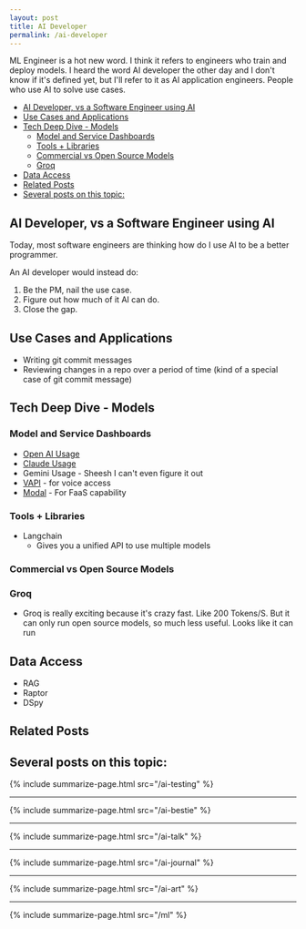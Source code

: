 ```yaml
---
layout: post
title: AI Developer
permalink: /ai-developer
---
```


ML Engineer is a hot new word. I think it refers to engineers who train and deploy models. I heard the word AI developer the other day and I don't know if it's defined yet, but I'll refer to it as AI application engineers. People who use AI to solve use cases.

<!-- prettier-ignore-start -->
<!-- vim-markdown-toc GFM -->

- [AI Developer, vs a Software Engineer using AI](#ai-developer-vs-a-software-engineer-using-ai)
- [Use Cases and Applications](#use-cases-and-applications)
- [Tech Deep Dive - Models](#tech-deep-dive---models)
    - [Model and Service Dashboards](#model-and-service-dashboards)
    - [Tools + Libraries](#tools--libraries)
    - [Commercial vs Open Source Models](#commercial-vs-open-source-models)
    - [Groq](#groq)
- [Data Access](#data-access)
- [Related Posts](#related-posts)
- [Several posts on this topic:](#several-posts-on-this-topic)

<!-- vim-markdown-toc -->
<!-- prettier-ignore-end -->

## AI Developer, vs a Software Engineer using AI

Today, most software engineers are thinking how do I use AI to be a better programmer.

An AI developer would instead do:

1. Be the PM, nail the use case.
2. Figure out how much of it AI can do.
3. Close the gap.

## Use Cases and Applications

- Writing git commit messages
- Reviewing changes in a repo over a period of time (kind of a special case of git commit message)

## Tech Deep Dive - Models

### Model and Service Dashboards

- [Open AI Usage](https://platform.openai.com/usage)
- [Claude Usage](https://console.anthropic.com/settings/usage)
- Gemini Usage - Sheesh I can't even figure it out
- [VAPI](https://dashboard.vapi.ai/billing) - for voice access
- [Modal](https://modal.com/settings/idvorkin/usage) - For FaaS capability

### Tools + Libraries

- Langchain
  - Gives you a unified API to use multiple models

### Commercial vs Open Source Models

### Groq

- Groq is really exciting because it's crazy fast. Like 200 Tokens/S. But it can only run open source models, so much less useful. Looks like it can run

## Data Access

- RAG
- Raptor
- DSpy

## Related Posts

## Several posts on this topic:

{% include summarize-page.html src="/ai-testing" %}

---

{% include summarize-page.html src="/ai-bestie" %}

---

{% include summarize-page.html src="/ai-talk" %}

---

{% include summarize-page.html src="/ai-journal" %}

---

{% include summarize-page.html src="/ai-art" %}

---

{% include summarize-page.html src="/ml" %}
